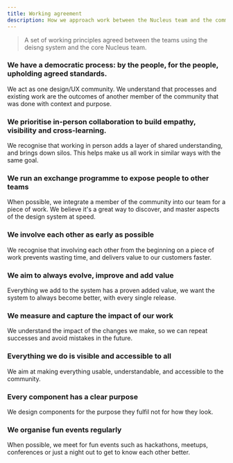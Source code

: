 ```yaml
---
title: Working agreement
description: How we approach work between the Nucleus team and the community
---
```


> A set of working principles agreed between the teams using the deisng system and the core Nucleus team.



### We have a democratic process: by the people, for the people, upholding agreed standards.
We act as one design/UX community. We understand that processes and existing work are the outcomes of another member of the community that was done with context and purpose.

### We prioritise in-person collaboration to build empathy, visibility and cross-learning.
We recognise that working in person adds a layer of shared understanding, and brings down silos. This helps make us all work in similar ways with the same goal.

### We run an exchange programme to expose people to other teams
When possible, we integrate a member of the community into our team for a piece of work. We believe it's a great way to discover, and master aspects of the design system at speed. 

### We involve each other as early as possible
We recognise that involving each other from the beginning on a piece of work prevents wasting time, and delivers value to our customers faster.

### We aim to always evolve, improve and add value
Everything we add to the system has a proven added value, we want the system to always become better, with every single release.

### We measure and capture the impact of our work
We understand the impact of the changes we make, so we can repeat successes and avoid mistakes in the future.

### Everything we do is visible and accessible to all
We aim at making everything usable, understandable, and accessible to the community.

### Every component has a clear purpose
We design components for the purpose they fulfil not for how they look.

### We organise fun events regularly
When possible, we meet for fun events such as hackathons, meetups, conferences or just a night out to get to know each other better.
